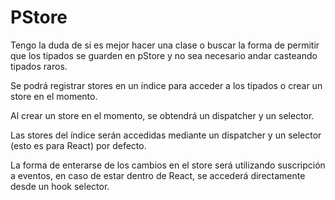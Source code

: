 # PStore

Tengo la duda de si es mejor hacer una clase o buscar la forma de permitir que los tipados se guarden en pStore y no sea necesario andar casteando tipados raros.

Se podrá registrar stores en un índice para acceder a los tipados o crear un store en el momento.

Al crear un store en el momento, se obtendrá un dispatcher y un selector.

Las stores del índice serán accedidas mediante un dispatcher y un selector (esto es para React) por defecto.

La forma de enterarse de los cambios en el store será utilizando suscripción a eventos, en caso de estar dentro de React, se accederá directamente desde un hook selector.